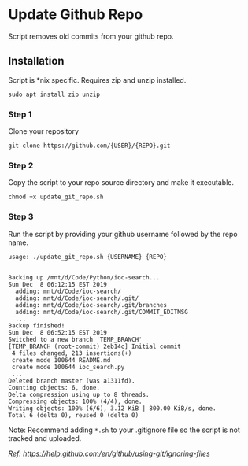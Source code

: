 
# Update Github Repo

Script removes old commits from your github repo.

## Installation

Script is \*nix specific.  Requires zip and unzip installed.

```text
sudo apt install zip unzip
```

### Step 1

Clone your repository

```text
git clone https://github.com/{USER}/{REPO}.git
```

### Step 2

Copy the script to your repo source directory and make it executable.

```text
chmod +x update_git_repo.sh
```

### Step 3

Run the script by providing your github username followed by the repo name.  

```text
usage: ./update_git_repo.sh {USERNAME} {REPO}


Backing up /mnt/d/Code/Python/ioc-search...
Sun Dec  8 06:12:15 EST 2019
  adding: mnt/d/Code/ioc-search/
  adding: mnt/d/Code/ioc-search/.git/
  adding: mnt/d/Code/ioc-search/.git/branches
  adding: mnt/d/Code/ioc-search/.git/COMMIT_EDITMSG
  ...
Backup finished!
Sun Dec  8 06:52:15 EST 2019
Switched to a new branch 'TEMP_BRANCH'
[TEMP_BRANCH (root-commit) 2eb14c] Initial commit
 4 files changed, 213 insertions(+)
 create mode 100644 README.md
 create mode 100644 ioc_search.py
 ...
Deleted branch master (was a1311fd).
Counting objects: 6, done.
Delta compression using up to 8 threads.
Compressing objects: 100% (4/4), done.
Writing objects: 100% (6/6), 3.12 KiB | 800.00 KiB/s, done.
Total 6 (delta 0), reused 0 (delta 0)
```

Note: Recommend adding `*.sh` to your .gitignore file so the script is not tracked and uploaded.

*Ref: <https://help.github.com/en/github/using-git/ignoring-files>*
